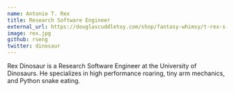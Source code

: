 ```yaml
---
name: Antonio T. Rex
title: Research Software Engineer
external_url: https://douglascuddletoy.com/shop/fantasy-whimsy/t-rex-s-dinosaur-w-sound/
image: rex.jpg
github: rseng
twitter: dinosaur
---
```


Rex Dinosaur is a Research Software Engineer at the University of Dinosaurs.
He specializes in high performance roaring, tiny arm mechanics, and Python
snake eating.


